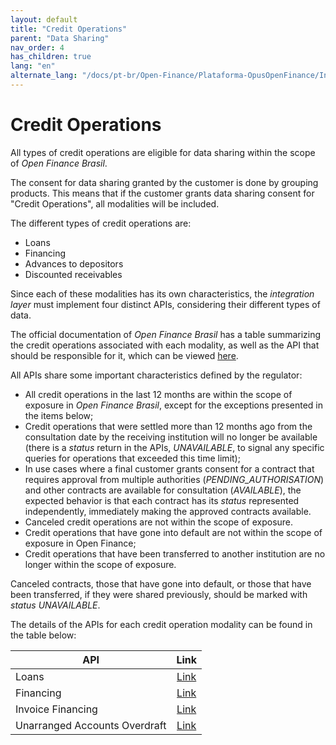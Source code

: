 ```yaml
---
layout: default
title: "Credit Operations"
parent: "Data Sharing"
nav_order: 4
has_children: true
lang: "en"
alternate_lang: "/docs/pt-br/Open-Finance/Plataforma-OpusOpenFinance/Integração/OOF-Crédito/"
---
```


# Credit Operations

All types of credit operations are eligible for data sharing within the scope of *Open Finance Brasil*.

The consent for data sharing granted by the customer is done by grouping products. This means that if the customer grants data sharing consent for "Credit Operations", all modalities will be included.

The different types of credit operations are:

- Loans
- Financing
- Advances to depositors
- Discounted receivables

Since each of these modalities has its own characteristics, the *integration layer* must implement four distinct APIs, considering their different types of data.

The official documentation of *Open Finance Brasil* has a table summarizing the credit operations associated with each modality, as well as the API that should be responsible for it, which can be viewed [here][Tabela-Crédito-OFB].

All APIs share some important characteristics defined by the regulator:

- All credit operations in the last 12 months are within the scope of exposure in *Open Finance Brasil*, except for the exceptions presented in the items below;
- Credit operations that were settled more than 12 months ago from the consultation date by the receiving institution will no longer be available (there is a *status* return in the APIs, *UNAVAILABLE*, to signal any specific queries for operations that exceeded this time limit);
- In use cases where a final customer grants consent for a contract that requires approval from multiple authorities (*PENDING_AUTHORISATION*) and other contracts are available for consultation (*AVAILABLE*), the expected behavior is that each contract has its *status* represented independently, immediately making the approved contracts available.
- Canceled credit operations are not within the scope of exposure.
- Credit operations that have gone into default are not within the scope of exposure in Open Finance;
- Credit operations that have been transferred to another institution are no longer within the scope of exposure.

Canceled contracts, those that have gone into default, or those that have been transferred, if they were shared previously, should be marked with *status UNAVAILABLE*.

The details of the APIs for each credit operation modality can be found in the table below:

|API                             |Link                     |
|--------------------------------|:-----------------------:|
|Loans                           |[Link](../../../../apis/Empréstimo.html)|
|Financing                       |[Link](../../../../apis/Financiamento.html)|
|Invoice Financing               |[Link](../../../../apis/DireitosCreditórios.html)|
|Unarranged Accounts Overdraft   |[Link](../../../../apis/Adiantamento.html)|

[Tabela-Crédito-OFB]: https://openfinancebrasil.atlassian.net/wiki/spaces/OF/pages/320176146/Orienta+es+-+DC+Opera+es+de+cr+dito#Tabela-com-as-modalidades-e-submodalidades-das-APIs-de-opera%C3%A7%C3%B5es-de-cr%C3%A9dito
